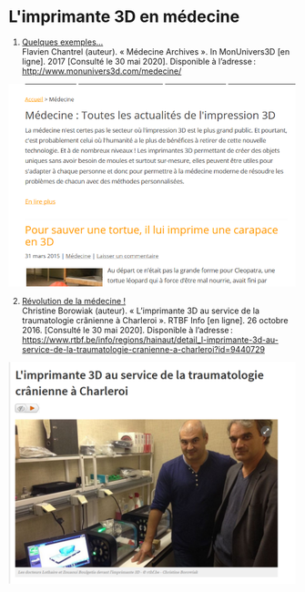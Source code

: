 # L'imprimante 3D en médecine

1. [Quelques exemples...](http://www.monunivers3d.com/medecine/)  
Flavien Chantrel (auteur). « Médecine Archives ». In MonUnivers3D [en ligne]. 2017 [Consulté le 30 mai 2020]. Disponible à l’adresse : http://www.monunivers3d.com/medecine/
  
![image](images/3dactu.png)

2. [Révolution de la médecine !](https://www.rtbf.be/info/regions/hainaut/detail_l-imprimante-3d-au-service-de-la-traumatologie-cranienne-a-charleroi?id=9440729)  
Christine Borowiak (auteur). « L’imprimante 3D au service de la traumatologie crânienne à Charleroi ». RTBF Info [en ligne]. 26 octobre 2016. [Consulté le 30 mai 2020]. Disponible à l’adresse : https://www.rtbf.be/info/regions/hainaut/detail_l-imprimante-3d-au-service-de-la-traumatologie-cranienne-a-charleroi?id=9440729

![image](images/3dtrauma.png)
